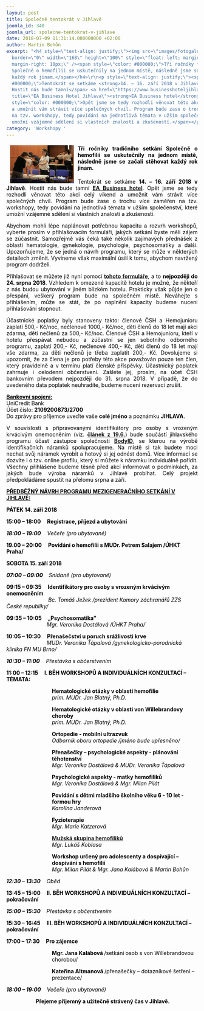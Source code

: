 ```yaml
---
layout: post
title: Společně tentokrát v Jihlavě
joomla_id: 340
joomla_url: spolecne-tentokrat-v-jihlave
date: 2018-07-09 11:31:14.000000000 +02:00
author: Martin Bohůn
excerpt: "<h4 style=\"text-align: justify;\"><img src=\"images/fotogalerie/workshopy/tophotel_2017/foto-85.jpg\"
  border=\"0\" width=\"168\" height=\"100\" style=\"float: left; margin-left: 10px;
  margin-right: 10px;\" /><span style=\"color: #000000;\">Tři ročníky tradičního setkání
  Společně o hemofilii se uskutečnily na jednom místě, následně jsme se začali stěhovat
  každý rok jinam.</span></h4>\r\n<p style=\"text-align: justify;\"><span style=\"color:
  #000000;\">Tentokrát se setkáme <strong>14. – 16. září 2018 v Jihlavě</strong>.
  Hostit nás bude tamní</span> <a href=\"https://www.businesshoteljihlava.cz/\" target=\"_blank\"
  title=\"EA Business Hotel Jihlava\"><strong>EA Business hotel</strong></a>. <span
  style=\"color: #000000;\">Opět jsme se tedy rozhodli věnovat této akci celý víkend
  a umožnit vám strávit více společných chvil. Program bude zase o trochu více zaměřen
  na tzv. workshopy, tedy povídání na jednotlivá témata v užším společenství, které
  umožní vzájemné sdělení si vlastních znalostí a zkušeností.</span></p>"
category: 'Workshopy '
---
```

<h4 style="text-align: justify;"><img src="images/fotogalerie/workshopy/tophotel_2017/foto-85.jpg" border="0" width="168" height="100" style="float: left; margin-left: 10px; margin-right: 10px;" /><span style="color: #000000;">Tři ročníky tradičního setkání Společně o hemofilii se uskutečnily na jednom místě, následně jsme se začali stěhovat každý rok jinam.</span></h4>

<p style="text-align: justify;"><span style="color: #000000;">Tentokrát se setkáme <strong>14. – 16. září 2018 v Jihlavě</strong>. Hostit nás bude tamní</span> <a href="https://www.businesshoteljihlava.cz/" target="_blank" title="EA Business Hotel Jihlava"><strong>EA Business hotel</strong></a>. <span style="color: #000000;">Opět jsme se tedy rozhodli věnovat této akci celý víkend a umožnit vám strávit více společných chvil. Program bude zase o trochu více zaměřen na tzv. workshopy, tedy povídání na jednotlivá témata v užším společenství, které umožní vzájemné sdělení si vlastních znalostí a zkušeností.</span></p>



<p style="text-align: justify;"><span style="color: #000000;">Abychom mohli lépe naplánovat potřebnou kapacitu a rozvrh workshopů, vyberte prosím v přihlašovacím formuláři, jakých setkání byste měli zájem se zúčastnit. Samozřejmě vás čeká také několik zajímavých přednášek z oblasti hematologie, gynekologie, psychologie, psychosomatiky a další. Upozorňujeme, že se jedná o návrh programu, který se může v některých detailech změnit. Vyvineme však maximální úsilí k tomu, abychom navržený program dodrželi.</span></p>

<p style="text-align: justify;"><span style="color: #000000;">Přihlašovat se můžete již nyní pomocí</span> <a href="index.php/cs/?option=com_chronoforms&amp;chronoform=Deadline" title="Deadline"><strong>tohoto formuláře</strong></a>, <span style="color: #000000;">a to <strong>nejpozději do 24. srpna 2018</strong>. Vzhledem k omezené kapacitě hotelu je možné, že někteří z nás budou ubytováni v jiném blízkém hotelu. Prakticky však půjde jen o přespání, veškerý program bude na společném místě. Neváhejte s přihlášením, může se stát, že po naplnění kapacity budeme nuceni přihlašování stopnout.</span></p>

<p style="text-align: justify;"><span style="color: #000000;">Účastnické poplatky byly stanoveny takto: členové ČSH a Hemojunioru zaplatí 500,- Kč/noc, nečlenové 1000,- Kč/noc, děti členů do 18 let mají akci zdarma, děti nečlenů za 500,- Kč/noc. Členové ČSH a Hemojunioru, kteří v hotelu přespávat nebudou a zúčastní se jen sobotního odborného programu, zaplatí 200,- Kč, nečlenové 400,- Kč, děti členů do 18 let mají vše zdarma, za děti nečlenů je třeba zaplatit 200,- Kč. Dovolujeme si upozornit, že za člena je pro potřeby této akce považován pouze ten člen, který pravidelně a v termínu platí členské příspěvky. Účastnický poplatek zahrnuje i celodenní občerstvení. Zašlete jej, prosím, na účet ČSH bankovním převodem nejpozději do 31. srpna 2018. V případě, že do uvedeného data poplatek neuhradíte, budeme nuceni rezervaci zrušit.</span></p>

<p><span style="text-decoration: underline; color: #000000;"><strong>Bankovní spojení:</strong></span><br /><span style="color: #000000;">UniCredit Bank</span><br /><span style="color: #000000;">Účet číslo: <strong>2109200873/2700</strong></span><br /><span style="color: #000000;">Do zprávy pro příjemce uveďte vaše <strong>celé jméno</strong> a poznámku <strong>JIHLAVA</strong>.</span></p>

<p style="text-align: justify;"><span style="color: #000000;"><span style="color: #000000;">V souvislosti s připravovanými identifikátory pro osoby s vrozeným krvácivým onemocněním (viz. <strong><a href="index.php/cs/clanky/339-doporuceni-zachranarum-pro-osetreni-urgentnich-stavu-u-lidi-s-krvacivym-onemocnenim" title="Doporučení záchranářům pro ošetření urgentních stavů u lidí s krvácivým onemocněním">článek z 19.6.</a></strong>) bude součástí jihlavského programu účast zástupce společnosti <strong><a href="https://www.bodyid.com/cs/" target="_blank" title="BodyID">BodyID</a></strong>, se kterou na výrobě identifikačních náramků spolupracujeme. Na místě si tak budete moci nechat svůj náramek vyrobit a hotový si jej odnést domů. Více informací se dozvíte i o tzv. online profilu, který si můžete k náramku individuálně pořídit. Všechny přihlášené budeme těsně před akcí informovat o podmínkách, za jakých bude výroba náramků v Jihlavě probíhat. Celý projekt předpokládáme spustit na přelomu srpna a září.</span></span></p>

<p><span style="color: #000000;"><strong><span style="text-decoration: underline;">PŘEDBĚŽNÝ NÁVRH PROGRAMU MEZIGENERAČNÍHO SETKÁNÍ V JIHLAVĚ:</span> <br /></strong></span></p>

<p><span style="color: #000000;"><strong>PÁTEK 14. září 2018</strong></span></p>

<p><span style="color: #000000;"><strong>15:00 – 18:00     Registrace, příjezd a ubytování</strong></span></p>

<p><span style="color: #000000;"><em><strong>18:00 – 19:00     </strong>Večeře (pro ubytované)</em></span></p>

<p><span style="color: #000000;"><strong>19.00 – 20:00     Povídání o hemofilii s MUDr. Petrem Salajem /ÚHKT Praha/</strong></span></p>

<p><span style="color: #000000;"><strong>SOBOTA 15. září 2018</strong></span></p>

<p><span style="color: #000000;"><em><strong>07:00 – 09:00</strong>    Snídaně (pro ubytované)</em></span></p>

<p><span style="color: #000000;"><strong>09:15 – 09:</strong><strong>35     Identifikátory pro osoby s vrozeným krvácivým onemocněním <br /></strong><em>                            Bc. Tomáš Ježek /prezident Komory záchranářů ZZS České republiky/</em></span></p>

<p><span style="color: #000000;"><strong>09:35 – 10:05     „Psychosomatika“ <br /></strong><em>                           Mgr. Veronika Dostálová /ÚHKT Praha/</em></span></p>

<p><span style="color: #000000;"><strong>10:05 – 10:30     Přenašečství u poruch srážlivosti krve <br /></strong><em>                           MUDr. Veronika Ťápalová /gynekologicko-porodnická klinika FN MU Brno/<br /></em></span></p>

<p><span style="color: #000000;"><em><strong>10:30 – 11:00     </strong>Přestávka s občerstvením</em></span></p>

<p><span style="color: #000000;"><strong>11:00 – 12:15     </strong><strong>I. BĚH WORKSHOPŮ A INDIVIDUÁLNÍCH KONZULTACÍ – TÉMATA:<br /></strong></span></p>

<p style="padding-left: 120px;"><span style="color: #000000;"><strong>Hematologické otázky v oblasti hemofilie</strong><br /><em><span style="color: #000000;">prim. MUDr. Jan Blatný, Ph.D. </span></em><br /></span></p>

<p style="padding-left: 120px;"><span style="color: #000000;"><strong><span style="color: #000000;">Hematologické otázky v oblasti von Willebrandovy choroby<br /></span></strong><span style="color: #000000;"><span style="color: #000000;"><em><span style="color: #000000;">prim. MUDr. Jan Blatný, Ph.D.</span></em></span></span><br /></span></p>

<p style="padding-left: 120px;"><span style="color: #000000;"><strong>Ortopedie - mobilní ultrazvuk<br /></strong><em>Odborník oboru ortopedie /jméno bude upřesněno/</em><br /></span></p>

<p style="padding-left: 120px;"><span style="color: #000000;"><strong>P<span style="color: #000000;">řenašečky – psychologické aspekty - plánování těhotenství</span><br /></strong><em>Mgr. Veronika Dostálová &amp; MUDr. Veronika Ťápalová</em><strong><br /></strong></span></p>

<p style="padding-left: 120px;"><span style="color: #000000;"><strong>P<span style="color: #000000;">sychologické aspekty - matky hemofiliků</span><br /></strong><em>Mgr. Veronika Dostálová &amp; Mgr. Milan Pilát</em> <br /></span></p>

<p style="padding-left: 120px;"><span style="color: #000000;"><strong>P<span style="color: #000000;">ovídání s dětmi mladšího školního věku 6 - 10 let - formou hry</span><br /></strong><em>Karolína Janderová</em></span></p>

<p style="padding-left: 120px;"><span style="color: #000000;"><strong>Fyzioterapie<br /></strong><em>Mgr. Marie Katzerová</em> <br /></span></p>

<p style="padding-left: 120px;"><span style="color: #000000;"><strong><a href="http://bit.ly/muzska-skupina-hemofilici" target="_blank">Mužská skupina hemofiliků</a></strong><br /><em>Mgr. Lukáš Koblasa</em><br /></span></p>

<p style="padding-left: 120px;"><span style="color: #000000;"><strong>W<span style="color: #000000;">orkshop určený pro adolescenty a dospívající – dospívání s hemofilií</span><br /></strong><em>Mgr. Milan Pilát &amp; Mgr. Jana Kalábová &amp; Martin Bohůn</em><br /></span></p>

<p><span style="color: #000000;"><em><strong>12:30 – 13:30</strong>    Oběd</em></span></p>

<p><span style="color: #000000;"><strong>13:45 – 15:00     </strong><strong>II. BĚH WORKSHOPŮ A INDIVIDUÁLNÍCH KONZULTACÍ – pokračování</strong></span></p>

<p><span style="color: #000000;"><em><strong>15:00 – 15:30</strong>    Přestávka s občerstvením</em></span></p>

<p><span style="color: #000000;"><strong>15:30 – 16:45     </strong><strong>III. BĚH WORKSHOPŮ A INDIVIDUÁLNÍCH KONZULTACÍ – pokračování</strong></span></p>

<p><span style="color: #000000;"><strong>17:00 – 17:30     Pro zájemce</strong></span></p>

<p style="padding-left: 120px;"><span style="color: #000000;"><strong>Mgr. Jana Kalábová </strong>/setkání osob s von Willebrandovou chorobou/</span></p>

<p style="padding-left: 120px;"><span style="color: #000000;"><strong>Kateřina Altmanová </strong>/přenašečky – dotazníkové šetření – prezentace/</span></p>

<p><span style="color: #000000;"><em><strong>18:00 – 19:00</strong>    Večeře (pro ubytované)</em></span></p>

<p align="center"><span style="color: #000000;"> <strong>Přejeme příjemný a užitečně strávený čas v Jihlavě.</strong></span></p>
